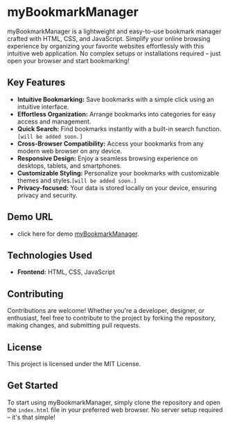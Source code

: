 # myBookmarkManager

myBookmarkManager is a lightweight and easy-to-use bookmark manager crafted with HTML, CSS, and JavaScript. Simplify your online browsing experience by organizing your favorite websites effortlessly with this intuitive web application. No complex setups or installations required – just open your browser and start bookmarking!

## Key Features
- **Intuitive Bookmarking:** Save bookmarks with a simple click using an intuitive interface.
- **Effortless Organization:** Arrange bookmarks into categories for easy access and management.
- **Quick Search:** Find bookmarks instantly with a built-in search function. `[will be added soon.]`
- **Cross-Browser Compatibility:** Access your bookmarks from any modern web browser on any device.
- **Responsive Design:** Enjoy a seamless browsing experience on desktops, tablets, and smartphones.
- **Customizable Styling:** Personalize your bookmarks with customizable themes and styles.`[will be added soon.]`
- **Privacy-focused:** Your data is stored locally on your device, ensuring privacy and security.

## Demo URL 
- click here for demo  [myBookmarkManager](https://simhadri07.github.io/myBookmarkManager/).


## Technologies Used
- **Frontend:** HTML, CSS, JavaScript

## Contributing
Contributions are welcome! Whether you're a developer, designer, or enthusiast, feel free to contribute to the project by forking the repository, making changes, and submitting pull requests.
## License
This project is licensed under the MIT License.

## Get Started
To start using myBookmarkManager, simply clone the repository and open the `index.html` file in your preferred web browser. No server setup required – it's that simple!
